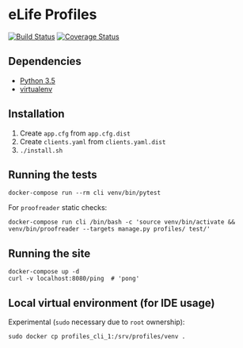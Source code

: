 eLife Profiles
==============

[![Build Status](https://ci--alfred.elifesciences.org/buildStatus/icon?job=test-profiles)](https://ci--alfred.elifesciences.org/job/test-profiles/) [![Coverage Status](https://coveralls.io/repos/github/elifesciences/profiles/badge.svg?branch=develop)](https://coveralls.io/github/elifesciences/profiles?branch=develop)

Dependencies
------------

* [Python 3.5](https://www.python.org/)
* [virtualenv](https://virtualenv.pypa.io/)

Installation
------------

1. Create `app.cfg` from `app.cfg.dist`
2. Create `clients.yaml` from `clients.yaml.dist`
3. `./install.sh`

Running the tests
-----------------

```
docker-compose run --rm cli venv/bin/pytest
```

For `proofreader` static checks:

```
docker-compose run cli /bin/bash -c 'source venv/bin/activate && venv/bin/proofreader --targets manage.py profiles/ test/'
```

Running the site
----------------

```
docker-compose up -d
curl -v localhost:8080/ping  # 'pong'
```

Local virtual environment (for IDE usage)
-----------------------------------------

Experimental (`sudo` necessary due to `root` ownership):

```
sudo docker cp profiles_cli_1:/srv/profiles/venv .
```
